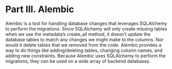# Part III. Alembic

Alembic is a tool for handling database changes that leverages SQLAlchemy to perform the migrations. Since SQLAlchemy will only create missing tables when we use the metadata’s create_all method, it doesn’t update the database tables to match any changes we might make to the columns. Nor would it delete tables that we removed from the code. Alembic provides a way to do things like adding/deleting tables, changing column names, and adding new constraints. Because Alembic uses SQLAlchemy to perform the migrations, they can be used on a wide array of backend databases.